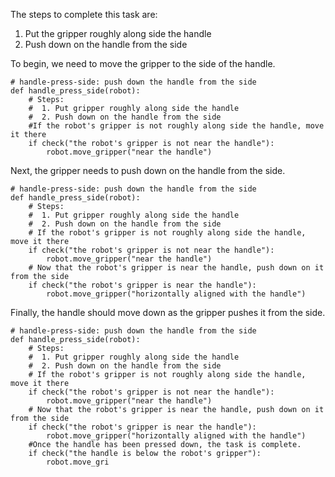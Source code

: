 

The steps to complete this task are: 
  1. Put the gripper roughly along side the handle
  2. Push down on the handle from the side 

To begin, we need to move the gripper to the side of the handle. 

```
# handle-press-side: push down the handle from the side
def handle_press_side(robot):
    # Steps:
    #  1. Put gripper roughly along side the handle
    #  2. Push down on the handle from the side
    #If the robot's gripper is not roughly along side the handle, move it there
    if check("the robot's gripper is not near the handle"):
        robot.move_gripper("near the handle") 
```

Next, the gripper needs to push down on the handle from the side. 

```
# handle-press-side: push down the handle from the side
def handle_press_side(robot):
    # Steps:
    #  1. Put gripper roughly along side the handle
    #  2. Push down on the handle from the side
    # If the robot's gripper is not roughly along side the handle, move it there
    if check("the robot's gripper is not near the handle"):
        robot.move_gripper("near the handle") 
    # Now that the robot's gripper is near the handle, push down on it from the side
    if check("the robot's gripper is near the handle"):
        robot.move_gripper("horizontally aligned with the handle") 
```

Finally, the handle should move down as the gripper pushes it from the side.

```
# handle-press-side: push down the handle from the side
def handle_press_side(robot):
    # Steps:
    #  1. Put gripper roughly along side the handle
    #  2. Push down on the handle from the side
    # If the robot's gripper is not roughly along side the handle, move it there
    if check("the robot's gripper is not near the handle"):
        robot.move_gripper("near the handle") 
    # Now that the robot's gripper is near the handle, push down on it from the side
    if check("the robot's gripper is near the handle"):
        robot.move_gripper("horizontally aligned with the handle")
    #Once the handle has been pressed down, the task is complete. 
    if check("the handle is below the robot's gripper"):
        robot.move_gri